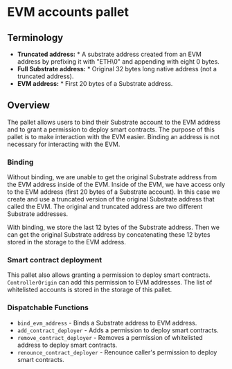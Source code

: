# EVM accounts pallet

## Terminology

* **Truncated address:** * A substrate address created from an EVM address by prefixing it with "ETH\0" and appending with eight 0 bytes.
* **Full Substrate address:** * Original 32 bytes long native address (not a truncated address).
* **EVM address:** * First 20 bytes of a Substrate address.

## Overview

The pallet allows users to bind their Substrate account to the EVM address and to grant a permission to deploy smart contracts.
The purpose of this pallet is to make interaction with the EVM easier.
Binding an address is not necessary for interacting with the EVM.

### Binding
Without binding, we are unable to get the original Substrate address from the EVM address inside
of the EVM. Inside of the EVM, we have access only to the EVM address (first 20 bytes of a Substrate account).
In this case we create and use a truncated version of the original Substrate address that called the EVM.
The original and truncated address are two different Substrate addresses.

With binding, we store the last 12 bytes of the Substrate address. Then we can get the original
Substrate address by concatenating these 12 bytes stored in the storage to the EVM address.

### Smart contract deployment
This pallet also allows granting a permission to deploy smart contracts.
`ControllerOrigin` can add this permission to EVM addresses.
The list of whitelisted accounts is stored in the storage of this pallet.

### Dispatchable Functions

* `bind_evm_address` - Binds a Substrate address to EVM address.
* `add_contract_deployer` - Adds a permission to deploy smart contracts.
* `remove_contract_deployer` - Removes a permission of whitelisted address to deploy smart contracts.
* `renounce_contract_deployer` - Renounce caller's permission to deploy smart contracts.
